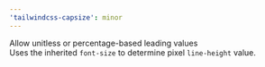 ```yaml
---
'tailwindcss-capsize': minor
---
```


Allow unitless or percentage-based leading values  
Uses the inherited `font-size` to determine pixel `line-height` value.
